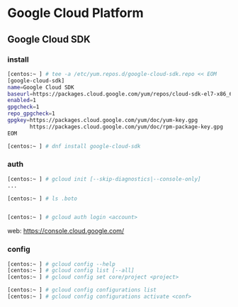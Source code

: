 # Google Cloud Platform


## Google Cloud SDK


### install

```bash
[centos:~ ] # tee -a /etc/yum.repos.d/google-cloud-sdk.repo << EOM
[google-cloud-sdk]
name=Google Cloud SDK
baseurl=https://packages.cloud.google.com/yum/repos/cloud-sdk-el7-x86_64
enabled=1
gpgcheck=1
repo_gpgcheck=1
gpgkey=https://packages.cloud.google.com/yum/doc/yum-key.gpg
       https://packages.cloud.google.com/yum/doc/rpm-package-key.gpg
EOM

[centos:~ ] # dnf install google-cloud-sdk
```


### auth

```bash
[centos:~ ] # gcloud init [--skip-diagnostics|--console-only]
...

[centos:~ ] # ls .boto


[centos:~ ] # gcloud auth login <account>
```

web: https://console.cloud.google.com/


### config

```bash
[centos:~ ] # gcloud config --help
[centos:~ ] # gcloud config list [--all]
[centos:~ ] # gcloud config set core/project <project>

[centos:~ ] # gcloud config configurations list
[centos:~ ] # gcloud config configurations activate <conf>
```
